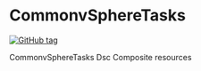 # CommonvSphereTasks

[![GitHub tag](https://img.shields.io/github/tag/Outek/CommonvSphereTasks.svg)](https://GitHub.com/Outek/CommonvSphereTasks/tags/)

CommonvSphereTasks Dsc Composite resources
